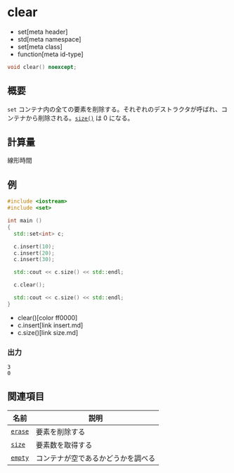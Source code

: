 # clear
* set[meta header]
* std[meta namespace]
* set[meta class]
* function[meta id-type]

```cpp
void clear() noexcept;
```

## 概要
`set` コンテナ内の全ての要素を削除する。それぞれのデストラクタが呼ばれ、コンテナから削除される。[`size()`](size.md) は 0 になる。


## 計算量
線形時間


## 例
```cpp example
#include <iostream>
#include <set>

int main ()
{
  std::set<int> c;

  c.insert(10);
  c.insert(20);
  c.insert(30);

  std::cout << c.size() << std::endl;

  c.clear();

  std::cout << c.size() << std::endl;
}
```
* clear()[color ff0000]
* c.insert[link insert.md]
* c.size()[link size.md]

### 出力
```
3
0
```

## 関連項目

| 名前                  | 説明                               |
|-----------------------|------------------------------------|
| [`erase`](erase.md) | 要素を削除する                     |
| [`size`](size.md)   | 要素数を取得する                   |
| [`empty`](empty.md) | コンテナが空であるかどうかを調べる |

